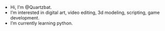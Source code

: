 - Hi, I’m @Quartzbat.
- I’m interested in digital art, video editing, 3d modeling, scripting, game development.
- I’m currently learning python.
